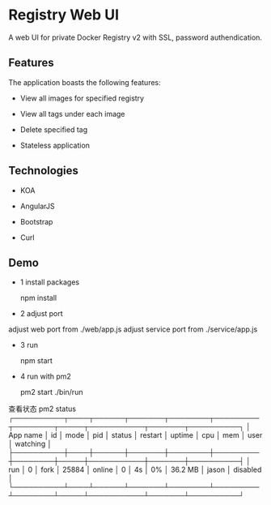 Registry Web UI
===================

A web UI for private Docker Registry v2 with SSL, password authendication.

## Features

The application boasts the following features:

 * View all images for specified registry
 
 * View all tags under each image

 * Delete specified tag

 * Stateless application
 
## Technologies

 * KOA

 * AngularJS

 * Bootstrap

 * Curl

## Demo

 * 1 install packages

	npm install

 * 2 adjust port

  adjust web port from ./web/app.js
  adjust service port from ./service/app.js

 * 3 run

	npm start

 * 4 run with pm2

	pm2 start ./bin/run
  
  查看状态
	pm2 status
┌──────────┬────┬──────┬───────┬────────┬─────────┬────────┬─────┬───────────┬───────┬──────────┐
│ App name │ id │ mode │ pid   │ status │ restart │ uptime │ cpu │ mem       │ user  │ watching │
├──────────┼────┼──────┼───────┼────────┼─────────┼────────┼─────┼───────────┼───────┼──────────┤
│ run      │ 0  │ fork │ 25884 │ online │ 0       │ 4s     │ 0%  │ 36.2 MB   │ jason │ disabled │
└──────────┴────┴──────┴───────┴────────┴─────────┴────────┴─────┴───────────┴───────┴──────────┘
